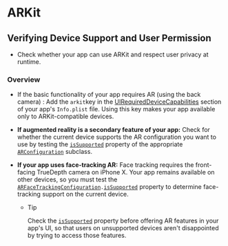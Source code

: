 # ARKit

## Verifying Device Support and User Permission

- Check whether your app can use ARKit and respect user privacy at runtime.

### Overview

- If the basic functionality of your app requires AR (using the back camera) : Add the `arkit`key in the [UIRequiredDeviceCapabilities](https://developer.apple.com/library/archive/documentation/General/Reference/InfoPlistKeyReference/Articles/iPhoneOSKeys.html#//apple_ref/doc/uid/TP40009252-SW3) section of your app's `Info.plist` file. Using this key makes your app available only to ARKit-compatible devices.

- **If augmented reality is a secondary feature of your app:** Check for whether the current device supports the AR configuration you want to use by testing the [`isSupported`](https://developer.apple.com/documentation/arkit/arconfiguration/2923553-issupported?language=objc) property of the appropriate [`ARConfiguration`](https://developer.apple.com/documentation/arkit/arconfiguration?language=objc) subclass. 

- **If your app uses face-tracking AR:** Face tracking requires the front-facing TrueDepth camera on iPhone X. Your app remains available on other devices, so you must test the [`ARFaceTrackingConfiguration`](https://developer.apple.com/documentation/arkit/arfacetrackingconfiguration?language=objc)`.`[`isSupported`](https://developer.apple.com/documentation/arkit/arconfiguration/2923553-issupported?language=objc) property to determine face-tracking support on the current device.

  - Tip

    Check the [`isSupported`](https://developer.apple.com/documentation/arkit/arconfiguration/2923553-issupported?language=objc) property before offering AR features in your app's UI, so that users on unsupported devices aren't disappointed by trying to access those features.

